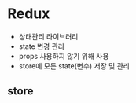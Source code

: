 # Redux

- 상태관리 라이브러리
- state 변경 관리
- props 사용하지 않기 위해 사용
- store에 모든 state(변수) 저장 및 관리



## store


